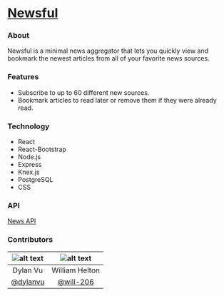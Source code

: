 # [Newsful](https://newsful.herokuapp.com)

### About
Newsful is a minimal news aggregator that lets you quickly view and bookmark the newest articles from all of your favorite news sources.

### Features
- Subscribe to up to 60 different new sources.
- Bookmark articles to read later or remove them if they were already read.

### Technology
- React
- React-Bootstrap
- Node.js
- Express
- Knex.js
- PostgreSQL
- CSS

### API
[News API](https://newsapi.org)

### Contributors
| ![alt text](https://avatars3.githubusercontent.com/u/16613572?v=3&s=300 "Dylan Vu") | ![alt text](https://media.licdn.com/mpr/mpr/shrinknp_300_300/AAEAAQAAAAAAAAl5AAAAJDlhMDQ2YzU1LTc1NDEtNDZhNy04YTQ5LWQ4YzBmYTM4Y2ZhYg.jpg "William Helton") |
|:---:|:---:|
| Dylan Vu | William Helton |
| [@dylanvu](https://github.com/dylanvu) | [@will-206](https://github.com/will-206) |
